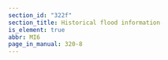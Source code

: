 ```yaml
---
section_id: "322f"
section_title: Historical flood information
is_element: true
abbr: MI6
page_in_manual: 320-8
---
```


